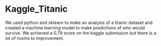 # Kaggle_Titanic
We used python and sklearn to make an analysis of a titanic dataset and created a machine learning model to make predictions of who would survive.
We achieved a 0.79 score on the kaggle submission but there is a lot of rooms to improvement.
